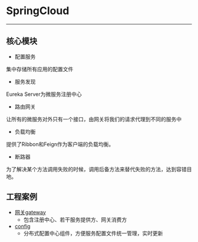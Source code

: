 # SpringCloud

---


## 核心模块

* 配置服务

集中存储所有应用的配置文件

* 服务发现

Eureka Server为微服务注册中心

* 路由网关

让所有的微服务对外只有一个接口，由网关将我们的请求代理到不同的服务中

* 负载均衡

提供了Ribbon和Feign作为客户端的负载均衡。

* 断路器

为了解决某个方法调用失败的时候，调用后备方法来替代失败的方法，达到容错目地。


## 工程案例


* [网关gateway](gateway/README.md)
	* 包含注册中心、若干服务提供方、网关消费方
* [config](config/README.md)
	* 分布式配置中心组件，方便服务配置文件统一管理，实时更新

